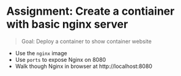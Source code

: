 # Assignment: Create a contiainer with basic nginx server

> Goal: Deploy a container to show container website

- Use the `nginx` image 
- Use `ports` to expose Nginx on 8080
- Walk though Nginx in browser at http://localhost:8080
